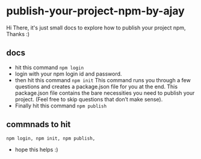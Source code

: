 # publish-your-project-npm-by-ajay
Hi There, it's just small docs to explore how to publish your project npm, Thanks :)

## docs 

- hit this command `npm login`
- login with your npm login id and password.
- then hit this command `npm init` This command runs you through a few questions and creates a package.json file for you at the end. This package.json file contains the bare necessities you need to publish your project. (Feel free to skip questions that don’t make sense).
- Finally hit this command `npm publish`

## commnads to hit

`
  npm login,
  npm init,
  npm publish,
`


- hope this helps :)
